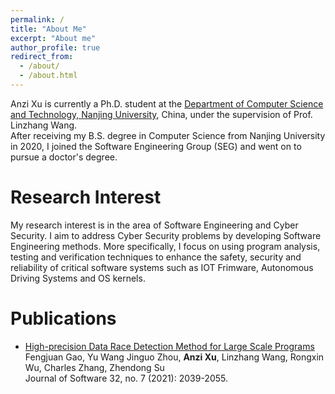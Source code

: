 ```yaml
---
permalink: /
title: "About Me"
excerpt: "About me"
author_profile: true
redirect_from: 
  - /about/
  - /about.html
---
```


Anzi Xu is currently a Ph.D. student at the [Department of Computer Science and Technology, Nanjing University](https://cs.nju.edu.cn), China, under the supervision of Prof. Linzhang Wang.   
After receiving my B.S. degree in Computer Science from Nanjing University in 2020, I joined the Software Engineering Group (SEG) and went on to pursue a doctor's degree. 


Research Interest  
======  
My research interest is in the area of Software Engineering and Cyber Security. I aim to address Cyber Security problems by developing Software Engineering methods. More specifically, I focus on using program analysis, testing and verification techniques to enhance the safety, security and reliability of critical software systems such as IOT Frimware, Autonomous Driving Systems and OS kernels.

Publications
=====
- [High-precision Data Race Detection Method for Large Scale Programs](https://kns.cnki.net/kcms/detail/detail.aspx?doi=10.13328/j.cnki.jos.006260)  
Fengjuan Gao, Yu Wang Jinguo Zhou, **Anzi Xu**, Linzhang Wang, Rongxin Wu, Charles Zhang, Zhendong Su  
Journal of Software 32, no. 7 (2021): 2039-2055.
